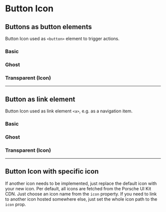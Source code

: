 # Button Icon

## Buttons as button elements
Button Icon used as `<button>` element to trigger actions.

### Basic

<Playground :themeable="true" :childElementLayout="{spacing: 'inline'}">
  <template v-slot={theme}>
    <p-button-icon :theme="theme" />
    <p-button-icon disabled="true" :theme="theme" />
    <p-button-icon loading="true" :theme="theme" />
  </template>
</Playground>

### Ghost

<Playground :themeable="true" :childElementLayout="{spacing: 'inline'}">
  <template v-slot={theme}>
    <p-button-icon variant="ghost" :theme="theme" />
    <p-button-icon variant="ghost" disabled="true" :theme="theme" />
    <p-button-icon variant="ghost" loading="true" :theme="theme" />
  </template>
</Playground>

### Transparent (Icon)

<Playground :themeable="true" :childElementLayout="{spacing: 'inline'}">
  <template v-slot={theme}>
    <p-button-icon variant="transparent" :theme="theme" />
    <p-button-icon variant="transparent" disabled="true" :theme="theme" />
    <p-button-icon variant="transparent" loading="true" :theme="theme" />
  </template>
</Playground>

---

## Button as link element
Button Icon used as link element `<a>`, e.g. as a navigation item.

### Basic
<Playground :themeable="true" :childElementLayout="{spacing: 'inline'}">
  <template v-slot={theme}>
    <p-button-icon href="/lorem/ipsum" :theme="theme" />
    <p-button-icon href="#" disabled="true" :theme="theme" />
    <p-button-icon href="#" loading="true" :theme="theme" />
  </template>
</Playground>

### Ghost
<Playground :themeable="true" :childElementLayout="{spacing: 'inline'}">
  <template v-slot={theme}>
    <p-button-icon href="/lorem/ipsum" variant="ghost" :theme="theme" />
    <p-button-icon href="#" variant="ghost" disabled="true" :theme="theme" />
    <p-button-icon href="#" variant="ghost" loading="true" :theme="theme" />
  </template>
</Playground>

### Transparent (Icon)
<Playground :themeable="true" :childElementLayout="{spacing: 'inline'}">
  <template v-slot={theme}>
    <p-button-icon href="/lorem/ipsum" variant="transparent" :theme="theme" />
    <p-button-icon href="#" variant="transparent" disabled="true" :theme="theme" />
    <p-button-icon href="#" variant="transparent" loading="true" :theme="theme" />
  </template>
</Playground>

---

## Button Icon with specific icon
If another icon needs to be implemented, just replace the default icon with your new icon. Per default, all icons are fetched from the Porsche UI Kit CDN. Just choose an icon name from the `icon` property. If you need to link to another icon hosted somewhere else, just set the whole icon path to the `icon` prop.

<Playground :themeable="true" :childElementLayout="{spacing: 'inline'}">
  <template v-slot={theme}>
    <p-button-icon icon="phone" :theme="theme" />
    <p-button-icon :icon="require(`@/assets/web/icon-custom-kaixin.svg`)" :theme="theme" />
  </template>
</Playground>
